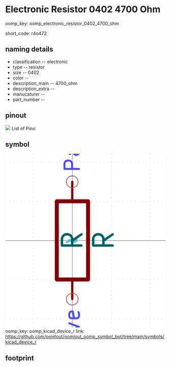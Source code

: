 # Electronic Resistor 0402 4700 Ohm
oomp_key: oomp_electronic_resistor_0402_4700_ohm  

short_code: r4o472
## naming details
* classification -- electronic
* type -- resistor
* size -- 0402
* color -- 
* description_main -- 4700_ohm
* description_extra -- 
* manucaturer -- 
* part_number -- 
## pinout
![](working_pinout_600.png)
List of Pins:

## symbol

![](symbol/0/working/working_600.png)
oomp_key: oomp_kicad_device_r
link: https://github.com/oomlout/oomlout_oomp_symbol_bot/tree/main/symbols/kicad_device_r


## footprint
